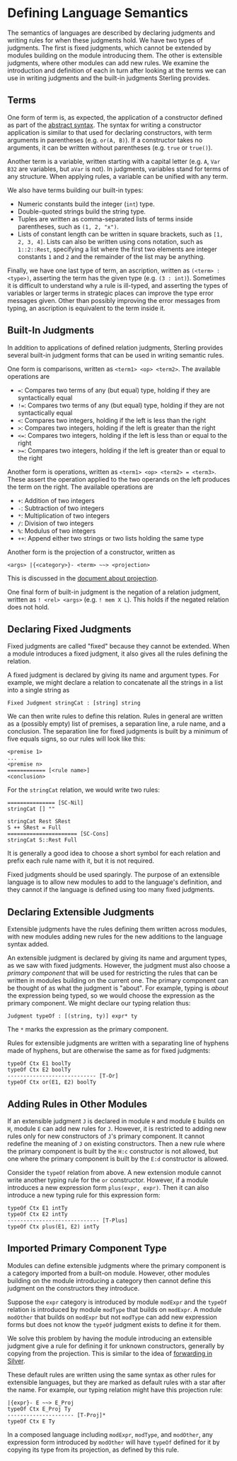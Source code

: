 # Defining Language Semantics
The semantics of languages are described by declaring judgments and
writing rules for when these judgments hold.  We have two types of
judgments.  The first is fixed judgments, which cannot be extended by
modules building on the module introducing them.  The other is
extensible judgments, where other modules can add new rules.  We
examine the introduction and definition of each in turn after looking
at the terms we can use in writing judgments and the built-in
judgments Sterling provides.


## Terms
One form of term is, as expected, the application of a constructor
defined as part of the [abstract syntax](syntax.md).  The syntax for
writing a constructor application is similar to that used for
declaring constructors, with term arguments in parentheses
(e.g. `or(A, B)`).  If a constructor takes no arguments, it can be
written without parentheses (e.g. `true` or `true()`).

Another term is a variable, written starting with a capital letter
(e.g. `A`, `Var` `B32` are variables, but `aVar` is not).  In
judgments, variables stand for terms of any structure.  When applying
rules, a variable can be unified with any term.

We also have terms building our built-in types:
* Numeric constants build the integer (`int`) type.
* Double-quoted strings build the string type.
* Tuples are written as comma-separated lists of terms inside parentheses,
  such as `(1, 2, "x")`.
* Lists of constant length can be written in square brackets, such as
  `[1, 2, 3, 4]`.  Lists can also be written using cons notation, such
  as `1::2::Rest`, specifying a list where the first two elements are
  integer constants `1` and `2` and the remainder of the list may be
  anything.

Finally, we have one last type of term, an ascription, written as
`(<term> : <type>)`, asserting the term has the given type
(e.g. `(3 : int)`).  Sometimes it is difficult to understand why a
rule is ill-typed, and asserting the types of variables or larger
terms in strategic places can improve the type error messages given.
Other than possibly improving the error messages from typing, an
ascription is equivalent to the term inside it.


## Built-In Judgments
In addition to applications of defined relation judgments, Sterling
provides several built-in judgment forms that can be used in writing
semantic rules.

One form is comparisons, written as `<term1> <op> <term2>`.  The
available operations are
* `=`:  Compares two terms of any (but equal) type, holding if they
  are syntactically equal
* `!=`:  Compares two terms of any (but equal) type, holding if they
  are not syntactically equal
* `<`:  Compares two integers, holding if the left is less than the
  right
* `>`:  Compares two integers, holding if the left is greater than the
  right
* `<=`:  Compares two integers, holding if the left is less than or
  equal to the right
* `>=`:  Compares two integers, holding if the left is greater than or
  equal to the right

Another form is operations, written as
`<term1> <op> <term2> = <term3>`.  These assert the operation applied
to the two operands on the left produces the term on the right.  The
available operations are
* `+`:  Addition of two integers
* `-`:  Subtraction of two integers
* `*`:  Multiplication of two integers
* `/`:  Division of two integers
* `%`:  Modulus of two integers
* `++`:  Append either two strings or two lists holding the same type

Another form is the projection of a constructor, written as
```
<args> |{<category>}- <term> ~~> <projection>
```
This is discussed in the [document about projection](projection.md).

One final form of built-in judgment is the negation of a relation
judgment, written as `! <rel> <args>` (e.g. `! mem X L`).  This holds
if the negated relation does not hold.


## Declaring Fixed Judgments
Fixed judgments are called "fixed" because they cannot be extended.
When a module introduces a fixed judgment, it also gives all the rules
defining the relation.

A fixed judgment is declared by giving its name and argument types.
For example, we might declare a relation to concatenate all the
strings in a list into a single string as
```
Fixed Judgment stringCat : [string] string
```
We can then write rules to define this relation.  Rules in general are
written as a (possibly empty) list of premises, a separation line, a
rule name, and a conclusion.  The separation line for fixed judgments
is built by a minimum of five equals signs, so our rules will look
like this:
```
<premise 1>
...
<premise n>
============ [<rule name>]
<conclusion>
```
For the `stringCat` relation, we would write two rules:
```
=============== [SC-Nil]
stringCat [] ""

stringCat Rest SRest
S ++ SRest = Full
====================== [SC-Cons]
stringCat S::Rest Full
```
It is generally a good idea to choose a short symbol for each relation
and prefix each rule name with it, but it is not required.

Fixed judgments should be used sparingly.  The purpose of an
extensible language is to allow new modules to add to the language's
definition, and they cannot if the language is defined using too many
fixed judgments.


## Declaring Extensible Judgments
Extensible judgments have the rules defining them written across
modules, with new modules adding new rules for the new additions to
the language syntax added.

An extensible judgment is declared by giving its name and argument
types, as we saw with fixed judgments.  However, the judgment must
also choose a *primary component* that will be used for restricting
the rules that can be written in modules building on the current one.
The primary component can be thought of as what the judgment is
"about".  For example, typing is *about* the expression being typed,
so we would choose the expression as the primary component.  We might
declare our typing relation thus:
```
Judgment typeOf : [(string, ty)] expr* ty
```
The `*` marks the expression as the primary component.

Rules for extensible judgments are written with a separating line of
hyphens made of hyphens, but are otherwise the same as for fixed
judgments:
```
typeOf Ctx E1 boolTy
typeOf Ctx E2 boolTy
---------------------------- [T-Or]
typeOf Ctx or(E1, E2) boolTy
```


## Adding Rules in Other Modules
If an extensible judgment `J` is declared in module `H` and module `E`
builds on `H`, module `E` can add new rules for `J`.  However, it is
restricted to adding new rules only for new constructors of `J`'s
primary component.  It cannot redefine the meaning of `J` on existing
constructors.  Then a new rule where the primary component is built by
the `H:c` constructor is not allowed, but one where the primary
component is built by the `E:d` constructor is allowed.

Consider the `typeOf` relation from above.  A new extension module
cannot write another typing rule for the `or` constructor.  However,
if a module introduces a new expression form `plus(expr, expr)`.  Then
it can also introduce a new typing rule for this expression form:
```
typeOf Ctx E1 intTy
typeOf Ctx E2 intTy
----------------------------- [T-Plus]
typeOf Ctx plus(E1, E2) intTy
```


## Imported Primary Component Type
Modules can define extensible judgments where the primary component is
a category imported from a built-on module.  However, other modules
building on the module introducing a category then cannot define this
judgment on the constructors they introduce.

Suppose the `expr` category is introduced by module `modExpr` and the
`typeOf` relation is introduced by module `modType` that builds on
`modExpr`.  A module `modOther` that builds on `modExpr` but not
`modType` can add new expression forms but does not know the `typeOf`
judgment exists to define it for them.

We solve this problem by having the module introducing an extensible
judgment give a rule for defining it for unknown constructors,
generally by copying from the projection.  This is similar to the
idea of [forwarding in
Silver](https://melt.cs.umn.edu/silver/ref/stmt/forwarding/).

These default rules are written using the same syntax as other
rules for extensible languages, but they are marked as default
rules with a star after the name.  For example, our typing relation
might have this projection rule:
```
|{expr}- E ~~> E_Proj
typeOf Ctx E_Proj Ty
--------------------- [T-Proj]*
typeOf Ctx E Ty
```
In a composed language including `modExpr`, `modType`, and `modOther`,
any expression form introduced by `modOther` will have `typeOf`
defined for it by copying its type from its projection, as defined by
this rule.
